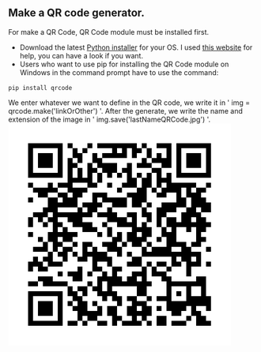 ## Make a QR code generator.
For make a QR Code, QR Code module must be installed first.
- Download the latest [Python installer](https://www.python.org/downloads/) for your OS.
I used [this website](https://www.alphr.com/pip-is-not-recognized-as-an-internal-or-external-command/#:~:text=Reinstall%20Python%20to%20Fix%20'Pip,components%20to%20fix%20the%20problem.) for help, you can have a look if you want.
-  Users who want to use pip for installing the QR Code module on Windows in the command prompt have to use the command:
```
pip install qrcode
```
We enter whatever we want to define in the QR code, we write it in ' img = qrcode.make('linkOrOther') '.
After the generate, we write the name and extension of the image in ' img.save('lastNameQRCode.jpg') '.
![](/iLoveThisPlaylist.JPG)